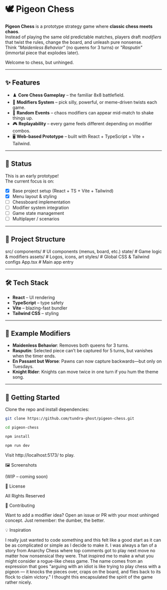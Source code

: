 # 🕊️ Pigeon Chess

**Pigeon Chess** is a prototype strategy game where **classic chess meets chaos**.  
Instead of playing the same old predictable matches, players draft *modifiers* that twist the rules, change the board, and unleash pure nonsense.  
Think *"Maidenless Behavior"* (no queens for 3 turns) or *"Rasputin"* (immortal piece that explodes later).  

Welcome to chess, but unhinged.  

---

## ✨ Features

- ♟️ **Core Chess Gameplay** – the familiar 8x8 battlefield.
- 🎴 **Modifiers System** – pick silly, powerful, or meme-driven twists each game.
- 🎲 **Random Events** – chaos modifiers can appear mid-match to shake things up.
- 🎮 **Replayability** – every game feels different depending on modifier combos.
- 🖥️ **Web-based Prototype** – built with React + TypeScript + Vite + Tailwind.

---

## 🚧 Status

This is an early prototype!  
The current focus is on:
- [x] Base project setup (React + TS + Vite + Tailwind)
- [x] Menu layout & styling
- [ ] Chessboard implementation
- [ ] Modifier system integration
- [ ] Game state management
- [ ] Multiplayer / scenarios

---

## 📂 Project Structure

src/
components/ # UI components (menus, board, etc.)
state/ # Game logic & modifiers
assets/ # Logos, icons, art
styles/ # Global CSS & Tailwind configs
App.tsx # Main app entry


---

## 🛠️ Tech Stack

- **React** – UI rendering
- **TypeScript** – type safety
- **Vite** – blazing-fast bundler
- **Tailwind CSS** – styling

---

## 🎲 Example Modifiers

- **Maidenless Behavior**: Removes both queens for 3 turns.  
- **Rasputin**: Selected piece can’t be captured for 5 turns, but vanishes when the timer ends.  
- **En Passant but Worse**: Pawns can now capture backwards—but only on Tuesdays.  
- **Knight Rider**: Knights can move twice in one turn if you hum the theme song.  

---

## 🚀 Getting Started

Clone the repo and install dependencies:

``` bash
git clone https://github.com/tundra-ghost/pigeon-chess.git
```
``` bash
cd pigeon-chess
```
``` bash
npm install
```
``` bash
npm run dev
```

Visit http://localhost:5173/ to play.

🖼️ Screenshots

(WIP – coming soon)

📜 License

All Rights Reserved

🤝 Contributing

Want to add a modifier idea?
Open an issue or PR with your most unhinged concept.
Just remember: the dumber, the better.

💡 Inspiration

I really just wanted to code something and this felt like a good start as it can be as complicated or simple as I decide to make it. I was always a fan of a story from Anarchy Chess where top comments got to play next move no matter how nonsensical they were. That inspired me to make a what you might consider a rogue-like chess game. The name comes from an expression that goes "arguing with an idiot is like trying to play chess with a pigeon — it knocks the pieces over, craps on the board, and flies back to its flock to claim victory." I thought this encapsulated the spirit of the game rather nicely. 
